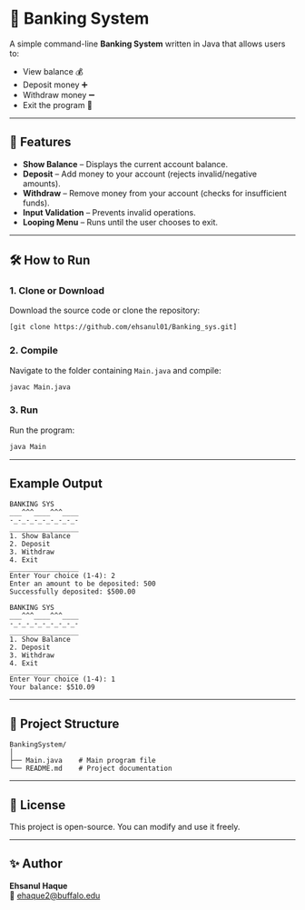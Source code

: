 # 🏦  Banking System

A simple command-line **Banking System** written in Java that allows users to:

- View balance 💰
- Deposit money ➕
- Withdraw money ➖
- Exit the program 🚪

---

## 📌 Features
- **Show Balance** – Displays the current account balance.
- **Deposit** – Add money to your account (rejects invalid/negative amounts).
- **Withdraw** – Remove money from your account (checks for insufficient funds).
- **Input Validation** – Prevents invalid operations.
- **Looping Menu** – Runs until the user chooses to exit.

---

## 🛠 How to Run

### 1. **Clone or Download**
Download the source code or clone the repository:
```bash
[git clone https://github.com/ehsanul01/Banking_sys.git]
```

### 2. **Compile**
Navigate to the folder containing `Main.java` and compile:
```bash
javac Main.java
```

### 3. **Run**
Run the program:
```bash
java Main
```

---

##  Example Output
```
BANKING SYS
___^^^____^^^____
-_-_-_-_-_-_-_-_-
_________________
1. Show Balance
2. Deposit
3. Withdraw
4. Exit
_________________
Enter Your choice (1-4): 2
Enter an amount to be deposited: 500
Successfully deposited: $500.00

BANKING SYS
___^^^____^^^____
-_-_-_-_-_-_-_-_-
_________________
1. Show Balance
2. Deposit
3. Withdraw
4. Exit
_________________
Enter Your choice (1-4): 1
Your balance: $510.09
```

---

## 📂 Project Structure
```
BankingSystem/
│
├── Main.java    # Main program file
└── README.md    # Project documentation
```

---

## 📄 License
This project is open-source. You can modify and use it freely.

---

## ✨ Author
**Ehsanul Haque**  
📧 [ehaque2@buffalo.edu](mailto:ehaque2@buffalo.edu)
